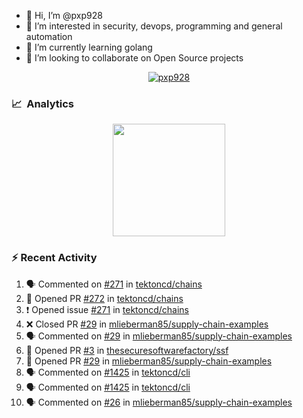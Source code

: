 - 👋  Hi, I’m @pxp928
- 👀  I’m interested in security, devops, programming and general automation
- 🌱  I’m currently learning golang
- 💞️  I’m looking to collaborate on Open Source projects

<p align="center">
  <a href="https://linkedin.com/in/pxp928" target="blank">
    <img src="https://img.shields.io/badge/linkedin-%230077B5.svg?&style=for-the-badge&logo=linkedin&logoColor=white" alt="pxp928" />
  </a>
</p>

### 📈 &nbsp;Analytics

<p align="center">
  <a href="https://github.com/pxp928">
    <img height="180em" src="https://github-readme-stats-eight-theta.vercel.app/api?username=pxp928&show_icons=true&theme=radical&include_all_commits=true&count_private=true&line_height=26"/>
    <!---
    <img height="180em" src="https://github-readme-stats-eight-theta.vercel.app/api/top-langs/?username=pxp928&layout=compact&theme=radical&line_height=26"/>
    --->
  </a>
</p>

### :zap: Recent Activity

<!--START_SECTION:activity-->
1. 🗣 Commented on [#271](https://github.com/tektoncd/chains/issues/271) in [tektoncd/chains](https://github.com/tektoncd/chains)
2. 💪 Opened PR [#272](https://github.com/tektoncd/chains/pull/272) in [tektoncd/chains](https://github.com/tektoncd/chains)
3. ❗️ Opened issue [#271](https://github.com/tektoncd/chains/issues/271) in [tektoncd/chains](https://github.com/tektoncd/chains)
4. ❌ Closed PR [#29](https://github.com/mlieberman85/supply-chain-examples/pull/29) in [mlieberman85/supply-chain-examples](https://github.com/mlieberman85/supply-chain-examples)
5. 🗣 Commented on [#29](https://github.com/mlieberman85/supply-chain-examples/issues/29) in [mlieberman85/supply-chain-examples](https://github.com/mlieberman85/supply-chain-examples)
6. 💪 Opened PR [#3](https://github.com/thesecuresoftwarefactory/ssf/pull/3) in [thesecuresoftwarefactory/ssf](https://github.com/thesecuresoftwarefactory/ssf)
7. 💪 Opened PR [#29](https://github.com/mlieberman85/supply-chain-examples/pull/29) in [mlieberman85/supply-chain-examples](https://github.com/mlieberman85/supply-chain-examples)
8. 🗣 Commented on [#1425](https://github.com/tektoncd/cli/issues/1425) in [tektoncd/cli](https://github.com/tektoncd/cli)
9. 🗣 Commented on [#1425](https://github.com/tektoncd/cli/issues/1425) in [tektoncd/cli](https://github.com/tektoncd/cli)
10. 🗣 Commented on [#26](https://github.com/mlieberman85/supply-chain-examples/issues/26) in [mlieberman85/supply-chain-examples](https://github.com/mlieberman85/supply-chain-examples)
<!--END_SECTION:activity-->

<!---
pxp928/pxp928 is a ✨ special ✨ repository because its `README.md` (this file) appears on your GitHub profile.
You can click the Preview link to take a look at your changes.
--->

